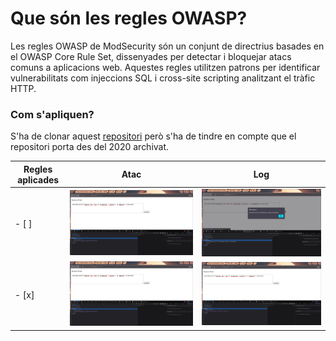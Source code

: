 # Que són les regles OWASP?
Les regles OWASP de ModSecurity són un conjunt de directrius basades en el OWASP
Core Rule Set, dissenyades per detectar i bloquejar atacs comuns a aplicacions web.
Aquestes regles utilitzen patrons per identificar vulnerabilitats com
injeccions SQL i cross-site scripting analitzant el tràfic HTTP.

### Com s'apliquen?

S'ha de clonar aquest [repositori](https://ca.wikipedia.org/wiki/Internet_Engineering_Task_Force)
però s'ha de tindre en compte que el repositori porta
des del 2020 archivat. 

|Regles aplicades | Atac | Log|
|--------- | ----------- | ----------- |
| - [ ] |![atac xss](./images/xss.png) | ![pre_regles](./images/pre.png)  |
| - [x] |![atac xss](./images/xss.png) | ![post_regles](./images/post.png)  |
